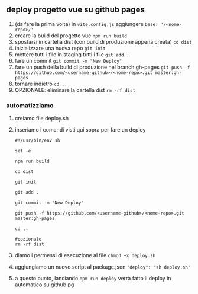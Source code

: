 ## deploy progetto vue su github pages

1. (da fare la prima volta) in `vite.config.js` aggiungere `base: '/<nome-repo>/'`
2. creare la build del progetto vue `npm run build`
2. spostarsi in cartella dist (con build di produzione appena creata) `cd dist`
2. inizializzare una nuova repo `git init`
3. mettere tutti i file in staging tutti i file `git add .`
4. fare un commit `git commit -m "New Deploy"`
5. fare un push della build di produzione nel branch gh-pages `git push -f https://github.com/<username-github>/<nome-repo>.git master:gh-pages`
6. tornare indietro `cd ..`
7. OPZIONALE: eliminare la cartella dist `rm -rf dist`

### automatizziamo

1. creiamo file deploy.sh
2. inseriamo i comandi visti qui sopra per fare un deploy

    ```
    #!/usr/bin/env sh

    set -e

    npm run build

    cd dist

    git init

    git add .

    git commit -m "New Deploy"

    git push -f https://github.com/<username-github>/<nome-repo>.git master:gh-pages

    cd ..
    
    #opzionale
    rm -rf dist
    ```
2. diamo i permessi di esecuzione al file `chmod +x deploy.sh`
3. aggiungiamo un nuovo script al package.json `"deploy": "sh deploy.sh"`
4. a questo punto, lanciando `npm run deploy` verrà fatto il deploy in automatico su github pg
